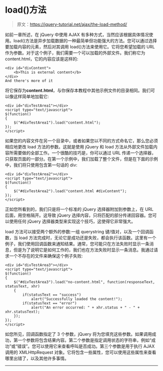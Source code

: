 # load()方法

> 原文：<https://jquery-tutorial.net/ajax/the-load-method/>

如前一章所述，在 jQuery 中使用 AJAX 有多种方式，当然应该根据具体情况使用。load()方法是异步加载数据的一种最简单但功能强大的方法。您可以通过选择要加载内容的元素，然后对其调用 load()方法来使用它。它将您希望加载的 URL 作为参数。对于这个例子，我们需要一个可以加载的外部文件。我们称它为 content.html，它的内容应该是这样的:

```
<div id="divContent">
	<b>This is external content</b>
</div>
And there's more of it
```

将它保存为**content.html**，与你保存本教程中其他示例文件的目录相同。我们可以像这样简单地加载它:

```
<div id="divTestArea1"></div>
<script type="text/javascript">
$(function()
{
	$("#divTestArea1").load("content.html");
});
</script>
```

如果您的内容文件在另一个目录中，或者如果您以不同的方式命名它，那么您必须相应地更改 load 方法的参数。这就是使用 jQuery 和 load 方法从外部文件加载内容所需要做的全部工作。一个很酷的技巧是，你可以通过 URL 传递一个选择器，只获取页面的一部分。在第一个示例中，我们加载了整个文件，但是在下面的示例中，我们将只使用包含第一句话的 div:

```
<div id="divTestArea2"></div>
<script type="text/javascript">
$(function()
{
	$("#divTestArea2").load("content.html #divContent");
});
</script>
```

<input type="hidden" name="IL_IN_ARTICLE">

正如您所看到的，我们只是将一个标准的 jQuery 选择器附加到参数上，在 URL 后面，用空格隔开。这导致 jQuery 选择内容，只将匹配的部分传递回容器。您可以使用任何 jQuery 选择器类型来实现这个技巧，这使得它非常强大。

load 方法可以接受两个额外的参数:一组 querystring 键/值对，以及一个回调函数，当 load 方法完成时，无论它是成功还是失败，都会执行该函数。这里有一个例子，我们使用回调函数来通知结果。通常，您可能只在方法失败时显示一条消息，但是为了说明它是如何工作的，我们也在方法失败时显示一条消息。我通过请求一个不存在的文件来确保这个例子失败:

```
<div id="divTestArea3"></div>
<script type="text/javascript">
$(function()
{
	$("#divTestArea3").load("no-content.html", function(responseText, statusText, xhr)
	{
		if(statusText == "success")
			alert("Successfully loaded the content!");
		if(statusText == "error")
			alert("An error occurred: " + xhr.status + " - " + xhr.statusText);
	});
});
</script>
```

如您所见，回调函数指定了 3 个参数，jQuery 将为您填充这些参数。如果调用成功，第一个参数将包含结果内容。第二个参数是指定调用状态的字符串，例如“成功”或“错误”。您可以使用它来查看呼叫是否成功。第三个参数是用于执行 AJAX 调用的 XMLHttpRequest 对象。它将包含一些属性，您可以使用这些属性来查看哪里出错了，以及其他许多事情。

* * *